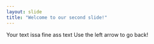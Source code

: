 ```yaml
---
layout: slide
title: "Welcome to our second slide!"
---
```

Your text issa fine ass text
Use the left arrow to go back!